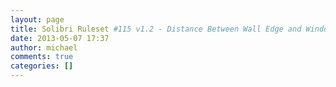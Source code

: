 ```yaml
---
layout: page
title: Solibri Ruleset #115 v1.2 - Distance Between Wall Edge and Window
date: 2013-05-07 17:37
author: michael
comments: true
categories: []
---
```


